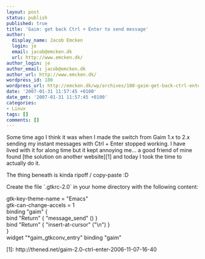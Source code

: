 ```yaml
---
layout: post
status: publish
published: true
title: 'Gaim: get back Ctrl + Enter to send message'
author:
  display_name: Jacob Emcken
  login: je
  email: jacob@emcken.dk
  url: http://www.emcken.dk/
author_login: je
author_email: jacob@emcken.dk
author_url: http://www.emcken.dk/
wordpress_id: 180
wordpress_url: http://emcken.dk/wp/archives/180-gaim-get-back-ctrl-enter-to-send-message.html
date: '2007-01-31 11:57:45 +0100'
date_gmt: '2007-01-31 11:57:45 +0100'
categories:
- Linux
tags: []
comments: []
---
```

<p>Some time ago I think it was when I made the switch from Gaim 1.x to 2.x sending my instant messages with Ctrl + Enter stopped working. I have lived with it for along time but it kept annoying me...  a good friend of mine found [the solution on another website][1] and today I took the time to actually do it.</p>
<p>The thing beneath is kinda ripoff &#47; copy-paste :D</p>
<p>Create the file `.gtkrc-2.0` in your home directory with the following content:</p>
<p>    gtk-key-theme-name = "Emacs"<br />
    gtk-can-change-accels = 1<br />
    binding "gaim" {<br />
        bind "Return" { "message_send" () }<br />
        bind "Return" { "insert-at-cursor" ("\n") }<br />
    }<br />
    widget "*gaim_gtkconv_entry" binding "gaim"</p>
<p>[1]: http:&#47;&#47;thened.net&#47;gaim-2.0-ctrl-enter-2006-11-07-16-40</p>
